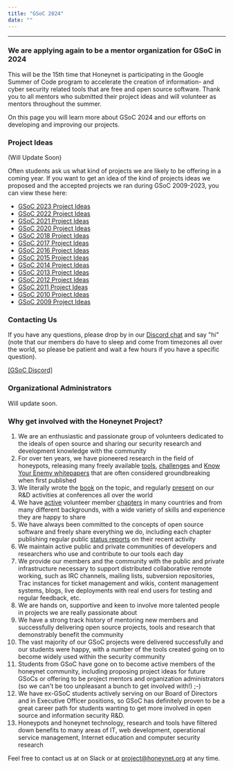 ```yaml
---
title: "GSoC 2024"
date: ""
---
```


* * *

### We are applying again to be a mentor organization for GSoC in 2024

This will be the 15th time that Honeynet is participating in the Google Summer of Code program to accelerate the creation of information- and cyber security related tools that are free and open source software. Thank you to all mentors who submitted their project ideas and will volunteer as mentors throughout the summer.

On this page you will learn more about GSoC 2024 and our efforts on developing and improving our projects.

### Project Ideas
(Will Update Soon)

Often students ask us what kind of projects we are likely to be offering in a coming year. If you want to get an idea of the kind of projects ideas we proposed and the accepted projects we ran during GSoC 2009-2023, you can view these here:

- [GSoC 2023 Project Ideas](https://www.honeynet.org/gsoc/gsoc-2023/google-summer-of-code-2023-project-ideas/)
- [GSoC 2022 Project Ideas](https://www.honeynet.org/gsoc/gsoc-2022/google-summer-of-code-2022-project-ideas/)
- [GSoC 2021 Project Ideas](https://www.honeynet.org/gsoc/gsoc-2021/google-summer-of-code-2021-project-ideas/)  
- [GSoC 2020 Project Ideas](https://www.honeynet.org/gsoc/gsoc-2020/google-summer-of-code-2020-project-ideas/)  
- [GSoC 2018 Project Ideas](//www.honeynet.org/gsoc/gsoc-2018/ideas/)
- [GSoC 2017 Project Ideas](/gsoc/gsoc-2017/ideas/)
- [GSoC 2016 Project Ideas](/gsoc/gsoc-2016/ideas/)
- [GSoC 2015 Project Ideas](/gsoc/gsoc-2015/ideas/)
- [GSoC 2014 Project Ideas](/gsoc/gsoc-2014/ideas/)  
- [GSoC 2013 Project Ideas](/gsoc/gsoc-2013/ideas/)
- [GSoC 2012 Project Ideas](/gsoc/gsoc-2012/ideas/)
- [GSoC 2011 Project Ideas](/gsoc/gsoc-2011/ideas/)
- [GSoC 2010 Project Ideas](/gsoc/gsoc-2010/ideas/)
- [GSoC 2009 Project Ideas](/gsoc/gsoc-2009/ideas/)

### Contacting Us

If you have any questions, please drop by in our [Discord chat](https://discord.gg/68B8Ru5fSU) and say "hi" (note that our members do have to sleep and come from timezones all over the world, so please be patient and wait a few hours if you have a specific question).

[[GSoC Discord]](https://discord.gg/68B8Ru5fSU)
### Organizational Administrators

Will update soon.

### Why get involved with the Honeynet Project?

1. We are an enthusiastic and passionate group of volunteers dedicated to the ideals of open source and sharing our security research and development knowledge with the community
2. For over ten years, we have pioneered research in the field of honeypots, releasing many freely available [tools](//www.honeynet.org/project), [challenges](//www.honeynet.org/challenges) and [Know Your Enemy whitepapers](//www.honeynet.org/papers) that are often considered groundbreaking when first published
3. We literally wrote the [book](//old.honeynet.org/book) on the topic, and regularly [present](//old.honeynet.org/speaking/PacSec07_David_Watson_Global_Distributed_Honeynet.pdf) on our R&D activities at conferences all over the world
4. We have [active](//www.honeynet.org/node/371) volunteer member [chapters](//www.honeynet.org/og) in many countries and from many different backgrounds, with a wide variety of skills and experience they are happy to share
5. We have always been committed to the concepts of open source software and freely share everything we do, including each chapter publishing regular public [status reports](//www.honeynet.org/chapter/statusreports) on their recent activity
6. We maintain active public and private communities of developers and researchers who use and contribute to our tools each day
7. We provide our members and the community with the public and private infrastructure necessary to support distributed collaborative remote working, such as IRC channels, mailing lists, subversion repositories, Trac instances for ticket management and wikis, content management systems, blogs, live deployments with real end users for testing and regular feedback, etc.
8. We are hands on, supportive and keen to involve more talented people in projects we are really passionate about
9. We have a strong track history of mentoring new members and successfully delivering open source projects, tools and research that demonstrably benefit the community
10. The vast majority of our GSoC projects were delivered successfully and our students were happy, with a number of the tools created going on to become widely used within the security community
11. Students from GSoC have gone on to become active members of the honeynet community, including proposing project ideas for future GSoCs or offering to be project mentors and organization administrators (so we can't be too unpleasant a bunch to get involved with!) ;-)
12. We have ex-GSoC students actively serving on our Board of Directors and in Executive Officer positions, so GSoC has definitely proven to be a great career path for students wanting to get more involved in open source and information security R&D.
13. Honeypots and honeynet technology, research and tools have filtered down benefits to many areas of IT, web development, operational service management, Internet education and computer security research

Feel free to contact us at on Slack or at [project@honeynet.org](mailto:project@honeynet.org) at any time.
